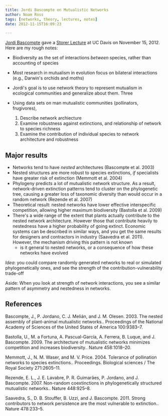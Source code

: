 ```yaml
---
title: Jordi Bascompte on Mutualistic Networks
author: Noam Ross
tags: [networks, theory, lectures, notes]
date: 2012-11-15T16:09:23

--- 
```



[Jordi Bascompte](http://bascompte.net/) gave a [Storer
Lecture](http://bioscinet.ucdavis.edu/Events/Events/Storer) at UC Davis
on November 15, 2012. Here are my rough notes:

-   Biodiversity as the set of interactions *between* species, rather
    than accounting of species
-   Most research in mutualism in evolution focus on bilateral
    interactions (e.g., Darwin's orchids and moths)
-   Jordi's goal is to use network theory to represent mutualism in
    ecological communities and generalize about them. Three

-   Using data sets on man mutualistic communities (pollinators,
    frugivores),

    1.  Describe network archiecture
    2.  Examine robustness against extinctions, and relationship of
        network to species richness
    3.  Examine the contribution of individual species to network
        architecture and robustness

Major results
-------------

-   Networks tend to have *nested* architectures (Bascompte et al. 2003)
-   Nested structures are more robust to species extinctions, *if*
    specialists have greater risk of extinction (Memmott et al. 2004)
-   Phylogeny predicts a lot of mutualistic network structure. As a
    result, network-driven extinction patterns tend to cluster on the
    phylogenetic tree, causing a greater loss of taxonomic diversity
    than would occur in a random network (Rezende et al. 2007)
-   Theoretical result: nested networks have lower effective
    interspecific competition, allowing higher maximum biodiversity
    (Bastolla et al. 2009)
-   There's a wide range of the extent that plants actually contribute
    to the nested network architecture. However those that contribute
    heavily to nestedness have a higher probability of going extinct.
    Economic systems can be described in similar ways, and you get the
    same results for designers and contractors in industry (Saavedra et
    al. 2011). However, the mechanism driving this pattern is not known
    - is it general to nested networks, or a consequence of how these
    networks have evolved

*Idea*: you could compare randomly generated networks to real or
simulated phylogenetically ones, and see the strength of the
contribution-vulnerability trade-off

Aside: When you look at strength of network interactions, you see a
similar pattern of asymmetry and nestedness in networks.

References
----------

Bascompte, J., P. Jordano, C. J. Melián, and J. M. Olesen. 2003. The
nested assembly of plant-animal mutualistic networks.. Proceedings of
the National Academy of Sciences of the United States of America
100:9383–7.

Bastolla, U., M. a Fortuna, A. Pascual-García, A. Ferrera, B. Luque, and
J. Bascompte. 2009. The architecture of mutualistic networks minimizes
competition and increases biodiversity.. Nature 458:1018–20.

Memmott, J., N. M. Waser, and M. V. Price. 2004. Tolerance of
pollination networks to species extinctions.. Proceedings. Biological
sciences / The Royal Society 271:2605–11.

Rezende, E. L., J. E. Lavabre, P. R. Guimarães, P. Jordano, and J.
Bascompte. 2007. Non-random coextinctions in phylogenetically structured
mutualistic networks.. Nature 448:925–8.

Saavedra, S., D. B. Stouffer, B. Uzzi, and J. Bascompte. 2011. Strong
contributors to network persistence are the most vulnerable to
extinction.. Nature 478:233–5.
